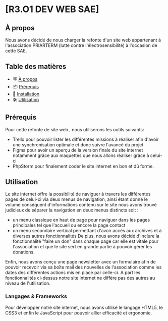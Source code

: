 # [R3.O1 DEV WEB SAE]

## À propos

Nous avons décidé de nous charger la refonte d'un site web appartenant à l'association PRIARTERM (lutte contre l'électrosensibilité) à l'occasion de cette SAE.

## Table des matières

- 🪧 [À propos](#à-propos)
- 📦 [Prérequis](#prérequis)
- 🚀 [Installation](#installation)
- 🛠️ [Utilisation](#utilisation)

## Prérequis

Pour cette refonte de site web , nous utiliserons les outils suivants:
- Trello pour pouvoir lister les différentes missions à réaliser afin d'avoir une synchronisation optimale et donc suivre l'avancé du projet
- Figma pour avoir un aperçu de la version finale du site internet notamment grâce aux maquettes que nous allons réaliser grâce à celui-ci
- PhpStorm pour finalement coder le site internet en bon et dû forme.

## Utilisation

Le site internet offre la possibilité de naviguer à travers les différentes pages de celui-ci via deux menus de navigation, ainsi étant donné
le volume conséquent d'informations contenu sur le site nous avons trouvé judicieux de séparer la navigation en deux menus distincts soit :
- un menu classique en haut de page pour naviguer dans les pages principales tel que l'accueil ou encore la page contact
- un menu secondaire vertical permettant d'avoir accès aux archives et à diverses autres fonctionnalités
De plus, nous avons décidé d'inclure la fonctionnalité "faire un don" dans chaque page car elle est vitale pour l'association et que le site
sert en grande partie à pouvoir gérer les donations.

Enfin, nous avons conçu une page newsletter avec un formulaire afin de pouvoir recevoir via sa boîte mail des nouvelles de l'association
comme les dates des différentes actions mis en place par celle-ci.
A part les fonctionnalités ci-dessus notre site internet ne diffère pas des autres au niveau de l'utilisation.

### Langages & Frameworks

Pour développer notre site internet, nous avons utilisé le langage HTML5, le CSS3 et enfin le JavaScript pour pouvoir allier efficacité et ergonomie.


